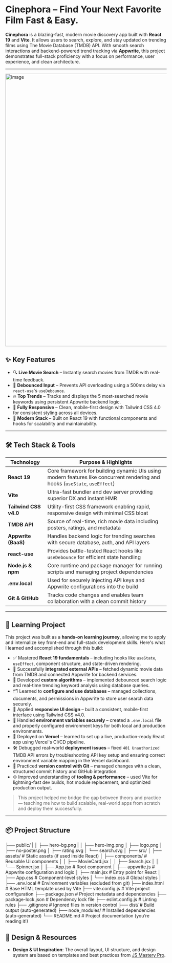 # Cinephora – Find Your Next Favorite Film Fast & Easy.

**Cinephora** is a blazing-fast, modern movie discovery app built with **React 19** and **Vite**. It allows users to search, explore, and stay updated on trending films using The Movie Database (TMDB) API. With smooth search interactions and backend-powered trend tracking via **Appwrite**, this project demonstrates full-stack proficiency with a focus on performance, user experience, and clean architecture.

---

<img width="1685" height="852" alt="image" src="https://github.com/user-attachments/assets/21aac141-c120-4f71-af2e-126f96f944b4" />


## ✨ Key Features

- 🔍 **Live Movie Search** – Instantly search movies from TMDB with real-time feedback.
- 🚀 **Debounced Input** – Prevents API overloading using a 500ms delay via `react-use`'s `useDebounce`.
- 🔥 **Top Trends** – Tracks and displays the 5 most-searched movie keywords using persistent Appwrite backend logic.
- 📱 **Fully Responsive** – Clean, mobile-first design with Tailwind CSS 4.0 for consistent styling across all devices.
- 🎯 **Modern Stack** – Built on React 19 with functional components and hooks for scalability and maintainability.

---

## 🛠️ Tech Stack & Tools

| Technology             | Purpose & Highlights                                                                 |
|------------------------|----------------------------------------------------------------------------------------|
| **React 19**           | Core framework for building dynamic UIs using modern features like concurrent rendering and hooks (`useState`, `useEffect`) |
| **Vite**               | Ultra-fast bundler and dev server providing superior DX and instant HMR                |
| **Tailwind CSS v4.0**  | Utility-first CSS framework enabling rapid, responsive design with minimal CSS bloat  |
| **TMDB API**           | Source of real-time, rich movie data including posters, ratings, and metadata         |
| **Appwrite (BaaS)**    | Handles backend logic for trending searches with secure database, auth, and API layers |
| **react-use**          | Provides battle-tested React hooks like `useDebounce` for efficient state handling    |
| **Node.js & npm**      | Core runtime and package manager for running scripts and managing project dependencies |
| **.env.local**         | Used for securely injecting API keys and Appwrite configurations into the build       |
| **Git & GitHub**       | Tracks code changes and enables team collaboration with a clean commit history         |

---

## 📝 Learning Project

This project was built as a **hands-on learning journey**, allowing me to apply and internalize key front-end and full-stack development skills. Here's what I learned and accomplished through this build:

- ✅ Mastered **React 19 fundamentals** – including hooks like `useState`, `useEffect`, component structure, and state-driven rendering.
- 🔌 Successfully **integrated external APIs** – fetched dynamic movie data from TMDB and connected Appwrite for backend services.
- 🧠 Developed **custom algorithms** – implemented debounced search logic and real-time trending keyword analysis using database queries.
- 🗂️ Learned to **configure and use databases** – managed collections, documents, and permissions in Appwrite to store user search data securely.
- 💅 Applied **responsive UI design** – built a consistent, mobile-first interface using Tailwind CSS v4.0.
- 🔐 Handled **environment variables securely** – created a `.env.local` file and properly configured environment keys for both local and production environments.
- 🚀 Deployed on **Vercel** – learned to set up a live, production-ready React app using Vercel's CI/CD pipeline.
- 🛠️ Debugged real-world **deployment issues** – fixed `401 Unauthorized` TMDB API errors by troubleshooting API key setup and ensuring correct environment variable mapping in the Vercel dashboard.
- 🧪 Practiced **version control with Git** – managed changes with a clean, structured commit history and GitHub integration.
- ⚙️ Improved understanding of **tooling & performance** – used Vite for lightning-fast dev builds, hot module replacement, and optimized production output.

> This project helped me bridge the gap between theory and practice — teaching me how to build scalable, real-world apps from scratch and deploy them successfully.

---

## 📦 Project Structure

├── public/ |
│ ├── hero-bg.png |
│ ├── hero-img.png
│ ├── logo.png
│ ├── no-poster.png
│ ├── rating.svg
│ └── search.svg
│
├── src/
│ ├── assets/ # Static assets (if used inside React)
│ ├── components/ # Reusable UI components
│ │ ├── MovieCard.jsx
│ │ ├── Search.jsx
│ │ └── Spinner.jsx
│ ├── App.jsx # Root component
│ ├── appwrite.js # Appwrite configuration and logic
│ ├── main.jsx # Entry point for React
│ ├── App.css # Component-level styles
│ └── index.css # Global styles
│
├── .env.local # Environment variables (excluded from git)
├── index.html # Base HTML template used by Vite
├── vite.config.js # Vite project configuration
├── package.json # Project metadata and dependencies
├── package-lock.json # Dependency lock file
├── eslint.config.js # Linting rules
├── .gitignore # Ignored files in version control
├── dist/ # Build output (auto-generated)
├── node_modules/ # Installed dependencies (auto-generated)
└── README.md # Project documentation (you’re reading it!)

## 🎨 Design & Resources

- **Design & UI Inspiration**: The overall layout, UI structure, and design system are based on templates and best practices from [JS Mastery Pro](https://jsmastery.pro).
